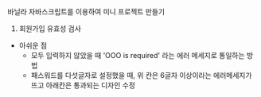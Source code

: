 바닐라 자바스크립트를 이용하여 미니 프로젝트 만들기

1. 회원가입 유효성 검사

- 아쉬운 점
  - 모두 입력하지 않았을 때 'OOO is required' 라는 에러 메세지로 통일하는 방법
  - 패스워드를 다섯글자로 설정했을 때, 위 칸은 6글자 이상이라는 에러메세지가 뜨고 아래칸은 통과되는 디자인 수정
